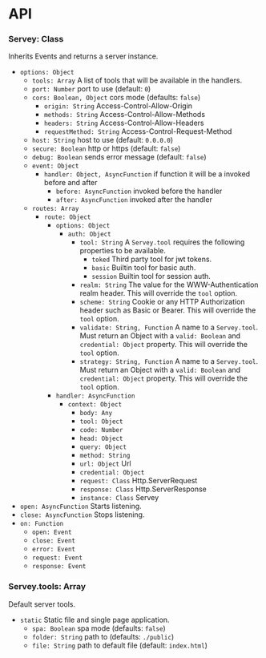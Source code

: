 
# API

### Servey: Class
Inherits Events and returns a server instance.
- `options: Object`
	- `tools: Array` A list of tools that will be available in the handlers.
	- `port: Number` port to use (default: `0`)
	- `cors: Boolean, Object` cors mode (defaults: `false`)
		- `origin: String` Access-Control-Allow-Origin
		- `methods: String` Access-Control-Allow-Methods
		- `headers: String` Access-Control-Allow-Headers
		- `requestMethod: String` Access-Control-Request-Method
	- `host: String` host to use (default: `0.0.0.0`)
	- `secure: Boolean` http or https (default: `false`)
	- `debug: Boolean` sends error message (default: `false`)
	- `event: Object`
		- `handler: Object, AsyncFunction` if function it will be a invoked before and after
			- `before: AsyncFunction` invoked before the handler
			- `after: AsyncFunction` invoked after the handler
	- `routes: Array`
		- `route: Object`
			- `options: Object`
				- `auth: Object`
					- `tool: String` A `Servey.tool` requires the following properties to be available.
						- `toked` Third party tool for jwt tokens.
						- `basic` Builtin tool for basic auth.
						- `session` Builtin tool for session auth.
					- `realm: String` The value for the WWW-Authentication realm header. This will override the `tool` option.
					- `scheme: String` Cookie or any HTTP Authorization header such as Basic or Bearer. This will override the `tool` option.
					- `validate: String, Function`  A name to a `Servey.tool`. Must return an Object with a `valid: Boolean` and `credential: Object` property. This will override the `tool` option.
					- `strategy: String, Function` A name to a `Servey.tool`. Must return an Object with a `valid: Boolean` and `credential: Object` property. This will override the `tool` option.
			- `handler: AsyncFunction`
				- `context: Object`
					- `body: Any`
					- `tool: Object`
					- `code: Number`
					- `head: Object`
					- `query: Object`
					- `method: String`
					- `url: Object` Url
					- `credential: Object`
					- `request: Class` Http.ServerRequest
					- `response: Class` Http.ServerResponse
					- `instance: Class` Servey
- `open: AsyncFunction` Starts listening.
- `close: AsyncFunction` Stops listening.
- `on: Function`
	- `open: Event`
	- `close: Event`
	- `error: Event`
	- `request: Event`
	- `response: Event`

### Servey.tools: Array
Default server tools.
- `static` Static file and single page application.
	- `spa: Boolean` spa mode (defaults: `false`)
	- `folder: String` path to (defaults: `./public`)
	- `file: String` path to default file (default: `index.html`)

